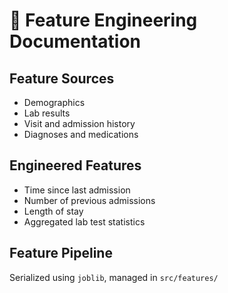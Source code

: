# 🧬 Feature Engineering Documentation

## Feature Sources
- Demographics
- Lab results
- Visit and admission history
- Diagnoses and medications

## Engineered Features
- Time since last admission
- Number of previous admissions
- Length of stay
- Aggregated lab test statistics

## Feature Pipeline
Serialized using `joblib`, managed in `src/features/`
